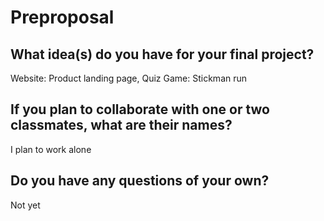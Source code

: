 # Preproposal

## What idea(s) do you have for your final project?

Website: Product landing page, Quiz
Game: Stickman run


## If you plan to collaborate with one or two classmates, what are their names?

I plan to work alone

## Do you have any questions of your own?

Not yet
